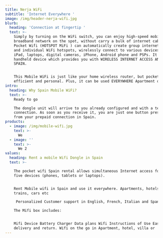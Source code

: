 ```yaml
---
title: Nerja WiFi
subtitle: 'Internet Everywhere '
image: /img/header-nerja-wifi.jpg
blurb:
  heading: 'Connection at fingertip '
  text: >-
    Simply by turning on the WiFi switch, you can enjoy high-speed mobile
    broadband network on the spot, without carry a bulk of internet cable. The
    Pocket Wifi (HOTSPOT MiFi ) can automatically create group internet access
    and individual WiFi hotspots, wirelessly connect to various devices, such as
    iPad, laptops, digital cameras, iPhone, Android phone and PSPs. It's a  3G
    handheld device which provides you with WIRELESS INTERNET ACCESS ANYWHERE IN
    SPAIN. 


    This Mobile WiFi is just like your home wireless router, but pocket-sized,
    efficient and personal. Plus, it can be used EVERYWHERE Apartment or Beach.
intro:
  heading: Why Spain Mobile WiFi?
  text: >-
    Ready to go

    The dongle unit will arrive to you already configured and with a tested
    connection. As soon as you receive it, you are just one button press away
    from your prepaid connection in Spain.
products:
  - image: /img/mobile-wifi.jpg
    text: >-
      We 
  - image: ''
    text: >-
      We 2
values:
  heading: Rent a mobile Wifi Dongle in Spain
  text: >-

    The pocket wifi Spain rental allows simultaneous Internet access for up to
    five devices (phones, tablets or laptops).


    Rent Mobile wifi in Spain and use it everywhere. Apartments, hotels, beach,
    trains, cars etc

     Personalized Customer support in English, French, Italian and Spanish

    The Mifi box includes:


    Mifi Device Battery Charger Data plans Wifi Instructions of Use Easy
    delivery and return. Wifi on the go in Apartment, hotel, villa or  camping.
---
```



